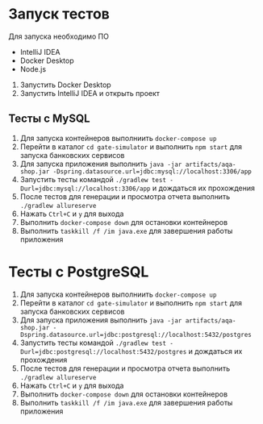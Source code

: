 # Запуск тестов
Для запуска необходимо ПО 
* IntelliJ IDEA
* Docker Desktop
* Node.js
1. Запустить Docker Desktop
2. Запустить IntelliJ IDEA и открыть проект
## Тесты с MySQL
1. Для запуска контейнеров выполниить `docker-compose up`
2. Перейти в каталог `cd gate-simulator` и выполнить `npm start` для запуска банковских сервисов
3. Для запуска приложения выполнить `java -jar artifacts/aqa-shop.jar -Dspring.datasource.url=jdbc:mysql://localhost:3306/app`
4. Запустить тесты командой `./gradlew test -Durl=jdbc:mysql://localhost:3306/app` и дождаться их прохождения
5. После тестов для генерации и просмотра отчета выполнить `./gradlew allureserve`
6. Нажать `Ctrl+C` и `y` для выхода
7. Выполнить `docker-compose down` для остановки контейнеров
8. Выполнить `taskkill /f /im java.exe` для завершения работы приложения
# Тесты с PostgreSQL
1. Для запуска контейнеров выполниить `docker-compose up`
2. Перейти в каталог `cd gate-simulator` и выполнить `npm start` для запуска банковских сервисов
3. Для запуска приложения выполнить `java -jar artifacts/aqa-shop.jar -Dspring.datasource.url=jdbc:postgresql://localhost:5432/postgres`
4. Запустить тесты командой `./gradlew test -Durl=jdbc:postgresql://localhost:5432/postgres` и дождаться их прохождения
5. После тестов для генерации и просмотра отчета выполнить `./gradlew allureserve`
6. Нажать `Ctrl+C` и `y` для выхода
7. Выполнить `docker-compose down` для остановки контейнеров
8. Выполнить `taskkill /f /im java.exe` для завершения работы приложения
